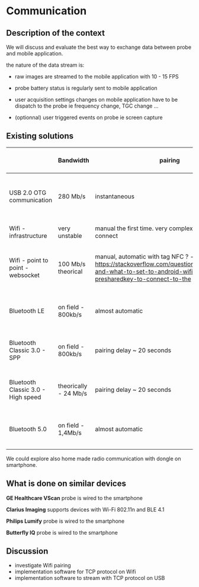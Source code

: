 # Communication

## Description of the context

We will discuss and evaluate the best way to exchange data between probe and mobile application.

the nature of the data stream is:
  * raw images are streamed to the mobile application with 10 - 15 FPS

  * probe battery status is regularly sent to mobile application

  * user acquisition settings changes on mobile application have to be dispatch to the probe ie frequency change, TGC change ...

  * (optionnal) user triggered events on probe ie screen capture


## Existing solutions

|  | Bandwidth | pairing | security | robustness | range | protocol | maturity of technology | autonomy / energy consumption | real-time ? | cost | transfer frequency spectrum | comments |
|---|---|----|---|---|---|---|---|---|---|---|---|---|
| USB 2.0 OTG  communication | 280 Mb/s | instantaneous | / | - wire robustness | length of the cable | TCP, Series, audio protocol - check android compatibility | battle tested | / | yes | 1 $ | / | wired, reglementation ? |
|Wifi - infrastructure | very unstable | manual the first time. very complex for the probe to connect | SSL / TLS - standard | very unstable | 200m | TCP | battle tested | 10+ hours | yes | < 10$ | 2,4 GHz |  |
| Wifi - point to point - websocket | 100 Mb/s theorical | manual, automatic with tag NFC ? - https://stackoverflow.com/questions/2140133/how-and-what-to-set-to-android-wificonfiguration-presharedkey-to-connect-to-the | SSL / TLS - standard | resilient | 200m | TCP | battle tested | 10+ hours | yes - GoPro stream to mobile app | < 10$ | 2,4GHz | no sharing, no internet connection |
| Bluetooth LE | on field - 800kb/s | almost automatic | security 3 levels -  LMP protocol | medium | 30m | Series, LE, AD2P, see incomming video protocol| battle tested | see headset autonomy | ok | <10$ | 2,4GHz | |
| Bluetooth  Classic 3.0 - SPP |on field - 800kb/s | pairing delay ~ 20 seconds | security 3 levels -  LMP protocol | medium | 30m | Series, LE, AD2P, see incomming video protocol | unknown |  see headset autonomy | ok | < 10 $| 2,4 GHz| |
| Bluetooth Classic 3.0 - High speed | theorically - 24 Mb/s | pairing delay ~ 20 seconds | security 3 levels -  LMP protocol | medium | 30m| Series, LE, AD2P, see incomming video protocol| battle tested |  see headset autonomy  | ok | < 10$ | 2,4 GHz | to be challenged, no apparent use |
| Bluetooth 5.0 | on field - 1,4Mb/s |  almost automatic | security 3 levels -  LMP protocol | medium | 30m | Series, LE, AD2P, see incomming video protocol| battle tested |  see headset autonomy | ok | < 10$ | 2,4 GHz | / |


We could explore also home made radio communication with dongle on smartphone.

## What is done on similar devices
 **GE Healthcare VScan** probe is wired to the smartphone

 **Clarius Imaging** supports devices with Wi-Fi 802.11n and BLE 4.1

 **Philips Lumify** probe is wired to the smartphone

 **Butterfly IQ** probe is wired to the smartphone

## Discussion

* investigate Wifi pairing
* implementation software for TCP protocol on Wifi
* implementation software to stream with TCP protocol on USB
